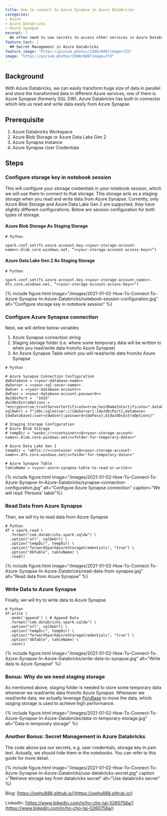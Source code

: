 ```yaml
---
title: How to connect to Azure Synapse in Azure Databricks
categories:
- Azure
- Azure Databricks
- Azure Synapse
excerpt: |
  We often need to use secrets to access other services in Azure Databricks, but how can we protect these secrets?
feature_text: |
  ## Secret Management in Azure Databricks
feature_image: "https://picsum.photos/2560/600?image=733"
image: "https://picsum.photos/2560/600?image=733"
---
```


## Background
With Azure Databricks, we can easily transform huge size of data in parallel and store the transformed data in different Azure services, one of them is Azure Synapse (formerly SQL DW). Azure Databricks has built-in connector which lets us read and write data easily from Azure Synapse.

## Prerequisite
1. Azure Databricks Workspace
2. Azure Blob Storage or Azure Data Lake Gen 2
3. Azure Synapse Instance
4. Azure Synapse User Credentials


## Steps

### Configure storage key in notebook session
This will configure your storage credentials in your notebook session, which we will use them to connect to that storage. This storage acts as a staging storage when you read and write data from Azure Synapse. Currently, only Azure Blob Storage and Azure Data Lake Gen 2 are supported, they have slightly different configurations. Below are session configuration for both types of storage.

#### Azure Blob Storage As Staging Storage
```
# Python

spark.conf.set(fs.azure.account.key.<<your-storage-account-name>>.blob.core.windows.net, ”<<your-storage-account-access-key>>”)
```

#### Azure Data Lake Gen 2 As Staging Storage
```
# Python

spark.conf.set(fs.azure.account.key.<<your-storage-account-name>>. dfs.core.windows.net, ”<<your-storage-account-access-key>>”)

```

{% include figure.html image="/images/2021-01-02-How-To-Connect-To-Azure-Synapse-In-Azure-Databricks/notebook-session-configuration.jpg" alt="Configure storage key in notebook session" %}

### Configure Azure Synapse connection
Next, we will define below variables
1. Azure Synapse connection string
2. Staging storage folder (i.e. where some temporary data will be written to when you read/write data from/to Azure Synapse)
3. An Azure Synapse Table which you will read/write data from/to Azure Synapse

```
# Python

# Azure Synapse Connection Configuration
dwDatabase = <<your-database-name>>
dwServer = <<your-sql-sever-name>>
dwUser = <<your-database-account>>
dwPass = <<your-database-account-password>>
dwJdbcPort =  "1433"
dwJdbcExtraOptions = "encrypt=true;trustServerCertificate=true;hostNameInCertificate=*.database.windows.net;loginTimeout=30;"
sqlDwUrl = f"jdbc:sqlserver://{dwServer}:{dwJdbcPort};database={dwDatabase};user={dwUser};password={dwPass};${dwJdbcExtraOptions}"
  
# Staging Storage Configuration
# Azure Blob Storage
# tempDir = "wasbs://<<container>>@<<your-storage-account-name>>.blob.core.windows.net/<<folder-for-temporary-data>>"

# Azure Data Lake Gen 2
tempDir = "abfss://<<container >>@<<your-storage-account-name>>.dfs.core.windows.net/<<folder-for-temporary-data>>"

# Azure Synapse Table
tableName = <<your-azure-synapse-table-to-read-or-write>>
```

{% include figure.html image="/images/2021-01-02-How-To-Connect-To-Azure-Synapse-In-Azure-Databricks/synapse-connection-configuration.jpg" alt="Configure Azure Synapse connection" caption="We will read 'Persons' table"%}

### Read Data from Azure Synapse
Then, we will try to read data from Azure Synapse

```
# Python
df = spark.read \
  .format("com.databricks.spark.sqldw") \
  .option("url", sqlDwUrl) \
  .option("tempDir", tempDir) \
  .option("forwardSparkAzureStorageCredentials", "true") \
  .option("dbTable", tableName) \
  .load()
```
{% include figure.html image="/images/2021-01-02-How-To-Connect-To-Azure-Synapse-In-Azure-Databricks/read-data-from-synapse.jpg" alt="Read data from Azure Synapse" %}

### Write Data to Azure Synapse
Finally, we will try to write data to Azure Synapse

```
# Python
df.write \
  .mode('append') \ # Append Data
  .format("com.databricks.spark.sqldw") \
  .option("url", sqlDwUrl) \
  .option("tempDir", tempDir) \
  .option("forwardSparkAzureStorageCredentials", "true") \
  .option("dbTable", tableName) \
  .save()
```
{% include figure.html image="/images/2021-01-02-How-To-Connect-To-Azure-Synapse-In-Azure-Databricks/write-data-to-synapse.jpg" alt="Write data to Azure Synapse" %}

### Bonus: Why do we need staging storage
As mentioned above, staging folder is needed to store some temporary data whenever we read/write data from/to Azure Synapse. Whenever we read/write data, we actually leverage [PolyBase](https://docs.microsoft.com/en-us/sql/relational-databases/polybase/polybase-guide?view=sql-server-ver15 "PolyBase") to move the data, which staging storage is used to achieve high performance.

{% include figure.html image="/images/2021-01-02-How-To-Connect-To-Azure-Synapse-In-Azure-Databricks/data-in-temporary-storage.jpg" alt="Data in temporary storage" %}

### Another Bonus: Secret Management in Azure Databricks
The code above put our secrets, e.g. user credentials, storage key in pain text. Actually, we should hide them in the notebooks. You can refer to this guide for more detail.

{% include figure.html image="/images/2021-01-02-How-To-Connect-To-Azure-Synapse-In-Azure-Databricks/use-databricks-secret.jpg" caption ="Retrieve storage key from databricks secret" alt="Use databricks secret" %}

Blog: [https://joeho888.github.io/](https://joeho888.github.io/)

LinkedIn: [https://www.linkedin.com/in/ho-cho-tai-0260758a/](https://www.linkedin.com/in/ho-cho-tai-0260758a/)